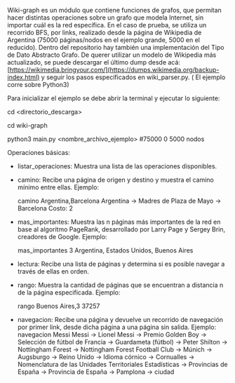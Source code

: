Wiki-graph es un módulo que contiene funciones de grafos, que permitan hacer distintas operaciones sobre un grafo que modela Internet, sin importar cuál es la red específica.
En el caso de prueba, se utiliza un recorrido BFS, por links, realizado desde la página de Wikipedia de Argentina (75000 páginas/nodos en el ejemplo grande, 5000 en el reducido).
Dentro del repositorio hay también una implementación del Tipo de Dato Abstracto Grafo.
De querer utilizar un modelo de Wikipedia más actualizado, se puede descargar el último dump desde acá:
[https://wikimedia.bringyour.com/](https://dumps.wikimedia.org/backup-index.html)
y seguir los pasos especificados en wiki_parser.py.
( El ejemplo corre sobre Python3)

Para inicializar el ejemplo se debe abrir la terminal y ejecutar lo siguiente:

  cd <directorio_descarga>

  cd wiki-graph

  python3 main.py <nombre_archivo_ejemplo> #75000 0 5000 nodos


Operaciones básicas:
- listar_operaciones: Muestra una lista de las operaciones disponibles.

- camino: Recibe una página de origen y destino y muestra el camino mínimo entre ellas.
  Ejemplo:
  
    camino Argentina,Barcelona
    Argentina -> Madres de Plaza de Mayo -> Barcelona
    Costo: 2
  
- mas_importantes: Muestra las n páginas más importantes de la red en base al algoritmo PageRank, desarrollado por Larry   Page y Sergey Brin, creadores de Google.
  Ejemplo:
  
    mas_importantes 3
    Argentina, Estados Unidos, Buenos Aires
  
- lectura: Recibe una lista de páginas y determina si es posible navegar a través de ellas en orden.
  
- rango: Muestra la cantidad de páginas que se encuentran a distancia n de la página especificada.
  Ejemplo:
  
    rango Buenos Aires,3
    37257
  
- navegacion: Recibe una página y devuelve un recorrido de navegación por primer link, desde dicha página a una página sin salida.
  Ejemplo:
    navegacion Messi
    Messi -> Lionel Messi -> Premio Golden Boy -> Selección de fútbol de Francia -> Guardameta (fútbol) -> Peter Shilton -> Nottingham Forest -> Nottingham Forest Football         Club -> Múnich -> Augsburgo -> Reino Unido -> Idioma córnico -> Cornualles -> Nomenclatura de las Unidades Territoriales Estadísticas -> Provincias de España -> Provincia      de España -> Pamplona -> ciudad

  
